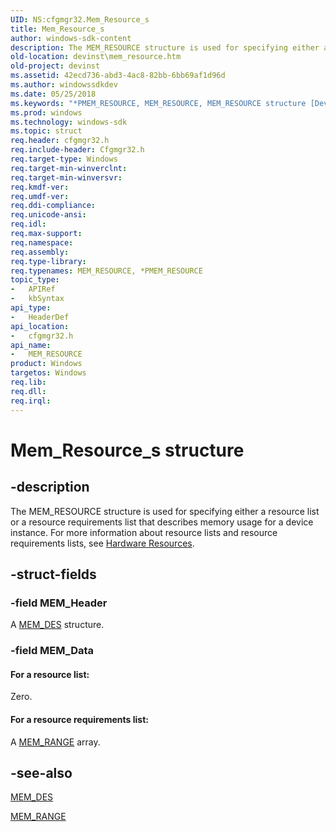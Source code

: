 ```yaml
---
UID: NS:cfgmgr32.Mem_Resource_s
title: Mem_Resource_s
author: windows-sdk-content
description: The MEM_RESOURCE structure is used for specifying either a resource list or a resource requirements list that describes memory usage for a device instance. For more information about resource lists and resource requirements lists, see Hardware Resources.
old-location: devinst\mem_resource.htm
old-project: devinst
ms.assetid: 42ecd736-abd3-4ac8-82bb-6bb69af1d96d
ms.author: windowssdkdev
ms.date: 05/25/2018
ms.keywords: "*PMEM_RESOURCE, MEM_RESOURCE, MEM_RESOURCE structure [Device and Driver Installation], Mem_Resource_s, PMEM_RESOURCE, PMEM_RESOURCE structure pointer [Device and Driver Installation], cfgmgr32/MEM_RESOURCE, cfgmgr32/PMEM_RESOURCE, cfgmgrst_ab2f2f67-e38b-45b4-9b63-617d730f8cc8.xml, devinst.mem_resource"
ms.prod: windows
ms.technology: windows-sdk
ms.topic: struct
req.header: cfgmgr32.h
req.include-header: Cfgmgr32.h
req.target-type: Windows
req.target-min-winverclnt: 
req.target-min-winversvr: 
req.kmdf-ver: 
req.umdf-ver: 
req.ddi-compliance: 
req.unicode-ansi: 
req.idl: 
req.max-support: 
req.namespace: 
req.assembly: 
req.type-library: 
req.typenames: MEM_RESOURCE, *PMEM_RESOURCE
topic_type:
-	APIRef
-	kbSyntax
api_type:
-	HeaderDef
api_location:
-	cfgmgr32.h
api_name:
-	MEM_RESOURCE
product: Windows
targetos: Windows
req.lib: 
req.dll: 
req.irql: 
---
```


# Mem_Resource_s structure


## -description


The MEM_RESOURCE structure is used for specifying either a resource list or a resource requirements list that describes memory usage for a device instance. For more information about resource lists and resource requirements lists, see <a href="https://msdn.microsoft.com/library/windows/hardware/ff547012">Hardware Resources</a>.


## -struct-fields




### -field MEM_Header

A <a href="https://msdn.microsoft.com/library/windows/hardware/ff548716">MEM_DES</a> structure.


### -field MEM_Data





#### For a resource list:

Zero.



#### For a resource requirements list:

A <a href="https://msdn.microsoft.com/library/windows/hardware/ff548722">MEM_RANGE</a> array.


## -see-also




<a href="https://msdn.microsoft.com/library/windows/hardware/ff548716">MEM_DES</a>



<a href="https://msdn.microsoft.com/library/windows/hardware/ff548722">MEM_RANGE</a>
 

 

